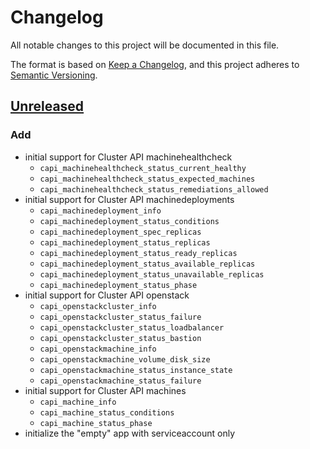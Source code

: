 # Changelog

All notable changes to this project will be documented in this file.

The format is based on [Keep a Changelog](https://keepachangelog.com/en/1.0.0/),
and this project adheres to [Semantic Versioning](https://semver.org/spec/v2.0.0.html).

## [Unreleased]

### Add

- initial support for Cluster API machinehealthcheck
  - `capi_machinehealthcheck_status_current_healthy`
  - `capi_machinehealthcheck_status_expected_machines`
  - `capi_machinehealthcheck_status_remediations_allowed`
- initial support for Cluster API machinedeployments
  - `capi_machinedeployment_info`
  - `capi_machinedeployment_status_conditions`
  - `capi_machinedeployment_spec_replicas`
  - `capi_machinedeployment_status_replicas`
  - `capi_machinedeployment_status_ready_replicas`
  - `capi_machinedeployment_status_available_replicas`
  - `capi_machinedeployment_status_unavailable_replicas`
  - `capi_machinedeployment_status_phase`
- initial support for Cluster API openstack
  - `capi_openstackcluster_info`
  - `capi_openstackcluster_status_failure`
  - `capi_openstackcluster_status_loadbalancer`
  - `capi_openstackcluster_status_bastion`
  - `capi_openstackmachine_info`
  - `capi_openstackmachine_volume_disk_size`
  - `capi_openstackmachine_status_instance_state`
  - `capi_openstackmachine_status_failure`
- initial support for Cluster API machines
  - `capi_machine_info`
  - `capi_machine_status_conditions`
  - `capi_machine_status_phase`
- initialize the "empty" app with serviceaccount only

[Unreleased]: https://github.com/giantswarm/{APP-NAME}/tree/main
